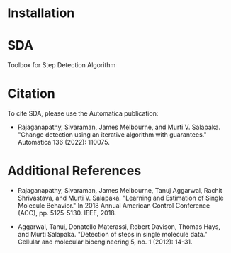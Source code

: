 # Installation

# SDA
Toolbox for Step Detection Algorithm 

# Citation 
To cite SDA, please use the Automatica publication:

- Rajaganapathy, Sivaraman, James Melbourne, and Murti V. Salapaka. "Change detection using an iterative algorithm with guarantees." Automatica 136 (2022): 110075.


# Additional References

- Rajaganapathy, Sivaraman, James Melbourne, Tanuj Aggarwal, Rachit Shrivastava, and Murti V. Salapaka. "Learning and Estimation of Single Molecule Behavior." In 2018 Annual American Control Conference (ACC), pp. 5125-5130. IEEE, 2018.

- Aggarwal, Tanuj, Donatello Materassi, Robert Davison, Thomas Hays, and Murti Salapaka. "Detection of steps in single molecule data." Cellular and molecular bioengineering 5, no. 1 (2012): 14-31.

